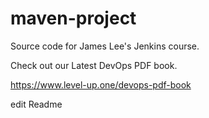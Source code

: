 # maven-project
Source code for James Lee's Jenkins course.

Check out our Latest DevOps PDF book.

https://www.level-up.one/devops-pdf-book


edit Readme
